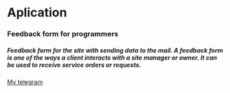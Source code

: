 # Aplication
### Feedback form for programmers
##### Feedback form for the site with sending data to the mail. A feedback form is one of the ways a client interacts with a site manager or owner. It can be used to receive service orders or requests.

[My telegram](https://t.me/club_cryptomania)
